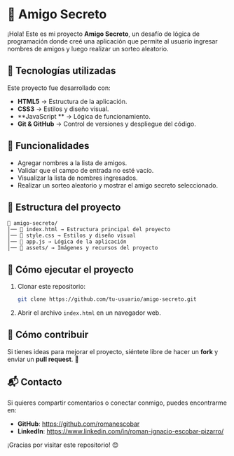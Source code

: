 # 🎉 Amigo Secreto

¡Hola! Este es mi proyecto **Amigo Secreto**, un desafío de lógica de programación donde creé una aplicación que permite al usuario ingresar nombres de amigos y luego realizar un sorteo aleatorio.

## 🚀 Tecnologías utilizadas

Este proyecto fue desarrollado con:
- **HTML5** → Estructura de la aplicación.
- **CSS3** → Estilos y diseño visual.
- **JavaScript ** → Lógica de funcionamiento.
- **Git & GitHub** → Control de versiones y despliegue del código.

## 📌 Funcionalidades
- Agregar nombres a la lista de amigos.
- Validar que el campo de entrada no esté vacío.
- Visualizar la lista de nombres ingresados.
- Realizar un sorteo aleatorio y mostrar el amigo secreto seleccionado.

## 📂 Estructura del proyecto
```
📁 amigo-secreto/
│── 📄 index.html → Estructura principal del proyecto
│── 🎨 style.css → Estilos y diseño visual
│── 📜 app.js → Lógica de la aplicación
│── 📂 assets/ → Imágenes y recursos del proyecto
```

## 🔧 Cómo ejecutar el proyecto
1. Clonar este repositorio:
   ```bash
   git clone https://github.com/tu-usuario/amigo-secreto.git
   ```
2. Abrir el archivo `index.html` en un navegador web.

## 📖 Cómo contribuir
Si tienes ideas para mejorar el proyecto, siéntete libre de hacer un **fork** y enviar un **pull request**. 🚀

## 📬 Contacto
Si quieres compartir comentarios o conectar conmigo, puedes encontrarme en:
- **GitHub**: https://github.com/romanescobar
- **LinkedIn**: https://www.linkedin.com/in/roman-ignacio-escobar-pizarro/

¡Gracias por visitar este repositorio! 😊